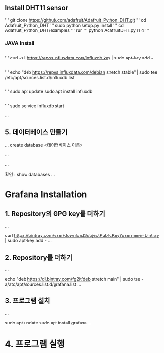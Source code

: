 ## Install DHT11 sensor
'''
git clone https://github.com/adafruit/Adafruit_Python_DHT.git
'''
cd Adafruit_Python_DHT
'''
sudo python setup.py install
'''
cd Adafruit_Python_DHT/examples
'''
run
'''
python AdafruitDHT.py 11 4
'''
### JAVA Install
 


##
'''
curl -sL https://repos.influxdata.com/influxdb.key | sudo apt-key add -

##
'''
echo "deb https://repos.influxdata.com/debian stretch stable" | sudo tee /etc/apt/sources.list.d/influxdb.list 

##
'''
sudo apt update
sudo apt install influxdb

##
'''
sudo service influxdb start

...

## 5. 데이터베이스 만들기
...
create database <데이터베이스 이름>

...

...

확인 : show databases
...

# Grafana Installation

## 1. Repository의 GPG key를 더하기
...

curl https://bintray.com/user/downloadSubjectPublicKey?username=bintray | sudo apt-key add -
...

## 2. Repository를 더하기
...

echo "deb https://dl.bintray.com/fg2it/deb stretch main" | sudo tee -a/atc/apt/sources.list.d/grafana.list
...

## 3. 프로그램 설치
...

sudo apt update
sudo apt install grafana
...

# 4. 프로그램 실행
